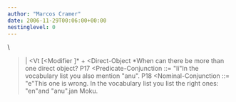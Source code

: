```yaml
---
author: "Marcos Cramer"
date: 2006-11-29T00:06:00+00:00
nestinglevel: 0
---
```

\
> | <Vt
> \[<Modifier
>\]\* + <Direct-Object
>\*When can there be more than one direct object? 
> P17 <Predicate-Conjunction
> ::= "li"In the vocabulary list you also mention "anu". 
> P18 <Nominal-Conjunction
> ::= "e"This one is wrong. In the vocabulary list you list the right ones: "en"and "anu".jan Moku.